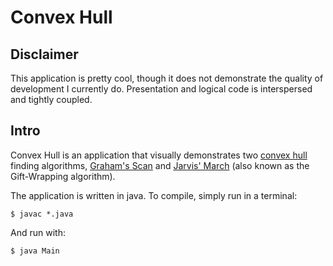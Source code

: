 # Convex Hull

## Disclaimer
This application is pretty cool, though it does not demonstrate the quality of development I currently do.
Presentation and logical code is interspersed and tightly coupled.

## Intro
Convex Hull is an application that visually demonstrates two [convex hull](http://en.wikipedia.org/wiki/Convex_hull "Convex Hull") finding algorithms, [Graham's Scan](http://en.wikipedia.org/wiki/Graham%27s_scan) and [Jarvis' March](http://en.wikipedia.org/wiki/Gift_wrapping_algorithm) (also known as the Gift-Wrapping algorithm).

The application is written in java. To compile, simply run in a terminal:

	$ javac *.java

And run with:

	$ java Main

